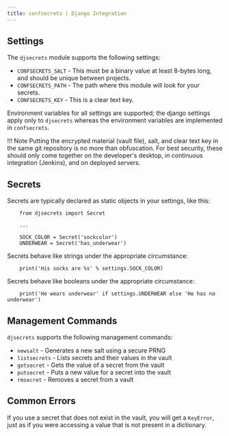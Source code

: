 ```yaml
---
title: confsecrets | Django Integration
---
```


## Settings

The `djsecrets` module supports the following settings:

* `CONFSECRETS_SALT` - This must be a binary value at least 8-bytes long, and should be unique between projects.
* `CONFSECRETS_PATH` - The path where this module will look for your secrets.
* `CONFSECRETS_KEY` - This is a clear text key.

Environment variables for all settings are supported; the django settings apply only to `djsecrets` whereas the 
environment variables are implemented in `confsecrets`.

!!! Note
    Putting the encrypted material (vault file), salt, and clear text key in the
    same git repository is no more than obfuscation.  For best security, these should
    only come together on the developer's desktop, in continuous integration (Jenkins),
    and on deployed servers.

## Secrets

Secrets are typically declared as static objects in your settings, like this:

        from djsecrets import Secret
        
        ...
        
        SOCK_COLOR = Secret('sockcolor')
        UNDERWEAR = Secret('has_underwear')

Secrets behave like strings under the appropriate circumstance:

        print('His socks are %s' % settings.SOCK_COLOR)
        
Secrets behave like booleans under the appropriate circumstance:

        print('He wears underwear' if settings.UNDERWEAR else 'He has no underwear')

## Management Commands

`djsecrets` supports the following management commands:

* `newsalt` - Generates a new salt using a secure PRNG 
* `listsecrets` - Lists secrets and their values in the vault
* `getsecret` - Gets the value of a secret from the vault
* `putsecret` - Puts a new value for a secret into the vault
* `rmsecret` - Removes a secret from a vault

## Common Errors

If you use a secret that does not exist in the vault, you will get a `KeyError`, just as if you were accessing 
a value that is not present in a dictionary.
